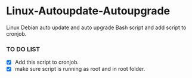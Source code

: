 # Linux-Autoupdate-Autoupgrade
Linux Debian auto update and auto upgrade Bash script and add script to cronjob.

### TO DO LIST
- [x] Add this script to cronjob.
- [x] make sure script is running as root and in root folder.
